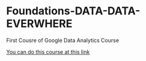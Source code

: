 # Foundations-DATA-DATA-EVERWHERE
First Cousre of Google Data Analytics Course


[You can do this course at this link ](https://www.coursera.org/programs/6b75a270-7962-4b83-b517-e843e19d6ef6?currentTab=CATALOG&productId=kvb6uMbTEeqZOA5eKDHL-w&productType=course&showMiniModal=true)
